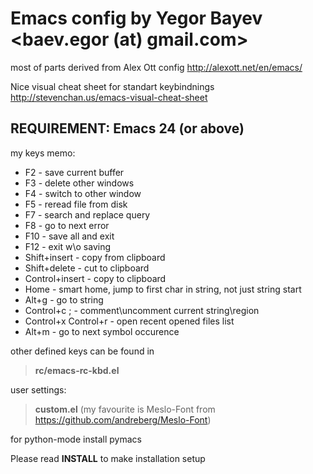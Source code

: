 # Emacs config by Yegor Bayev <baev.egor (at) gmail.com>

most of parts derived from Alex Ott config
http://alexott.net/en/emacs/

Nice visual cheat sheet for standart keybindnings
http://stevenchan.us/emacs-visual-cheat-sheet

## REQUIREMENT: Emacs 24 (or above) 

my keys memo:
* F2 - save current buffer
* F3 - delete other windows
* F4 - switch to other window
* F5 - reread file from disk
* F7 - search and replace query
* F8 - go to next error
* F10 - save all and exit
* F12 - exit w\o saving
* Shift+insert - copy from clipboard
* Shift+delete - cut to clipboard
* Control+insert - copy to clipboard
* Home - smart home, jump to first char in string, not just string start
* Alt+g - go to string 
* Control+c ; - comment\uncomment current string\region
* Control+x Control+r - open recent opened files list
* Alt+m - go to next symbol occurence

other defined keys can be found in
> **rc/emacs-rc-kbd.el**

user settings:
> **custom.el**
(my favourite is Meslo-Font from https://github.com/andreberg/Meslo-Font)

for python-mode install pymacs

Please read **INSTALL** to make installation setup
